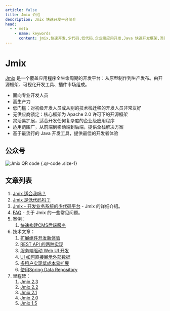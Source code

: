 ```yaml
---
article: false
title: Jmix 介绍
description: Jmix 快速开发平台简介
head:
  - - meta
    - name: keywords
      content: jmix,快速开发,少代码,低代码,企业级应用开发,Java 快速开发框架,流行 Java 框架
---
```


# Jmix

[Jmix](https://jmix.cn) 是一个覆盖应用程序全生命周期的开发平台：从原型制作到生产发布。由开源框架、可视化开发工具、插件市场组成。
 - 面向专业开发人员
 - 高生产力
 - 低门槛：对初级开发人员或从别的技术栈迁移的开发人员非常友好
 - 无供应商锁定：核心框架为 Apache 2.0 许可下的开源框架
 - 灵活易扩展，适合开发任何复杂度的企业级应用程序
 - 适用范围广，从前端到移动端到后端，提供全栈解决方案
 - 基于最流行的 Java 开发工具，提供最佳的开发者体验

## 公众号

![Jmix QR code](https://cdn.abmcode.com/_media/jmix_qr_code.jpg) {.qr-code .size-1}

## 文章列表

1. [Jmix 适合我吗？](evaluate-jmix.md)
2. [Jmix 是低代码吗？](jmix-less-code.md)
3. [Jmix - 开发业务系统的少代码平台](jmix-introduction.md) - Jmix 的详细介绍。
4. [FAQ](jmix-qa.md) - 关于 Jmix 的一些常见问题。
5. 案例：
   1. [快速构建CMS后端服务](./case/jmix-as-be.md)
6. 技术文章：
   1. [扩展组件开发新体验](jmix-new-dev-way.md)
   2. [REST API 的两种实现](jmix-rest-diff-ways.md)
   3. [服务端驱动 Web UI 开发](server-side-ui.md)
   4. [UI 如何直接展示外部数据](./tech/external-data.md)
   5. [多租户实现低成本易扩展](./tech/multitenancy.md)
   6. [使用Spring Data Repository](./tech/jmix-data-repository.md)
7. 里程碑：
   1. [Jmix 2.3](./releases/jmix-2.3.md)
   2. [Jmix 2.2](./releases/jmix-2.2.md)
   3. [Jmix 2.1](./releases/jmix-2.1.md)
   4. [Jmix 2.0](./releases/jmix-2.0.md)
   5. [Jmix 1.5](./releases/jmix-1.5.md)

